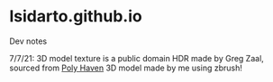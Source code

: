 # lsidarto.github.io
Dev notes

7/7/21:
3D model texture is a public domain HDR made by Greg Zaal, sourced from <a href=https://polyhaven.com/a/satara_night>Poly Haven</a> 
3D model made by me using zbrush!
